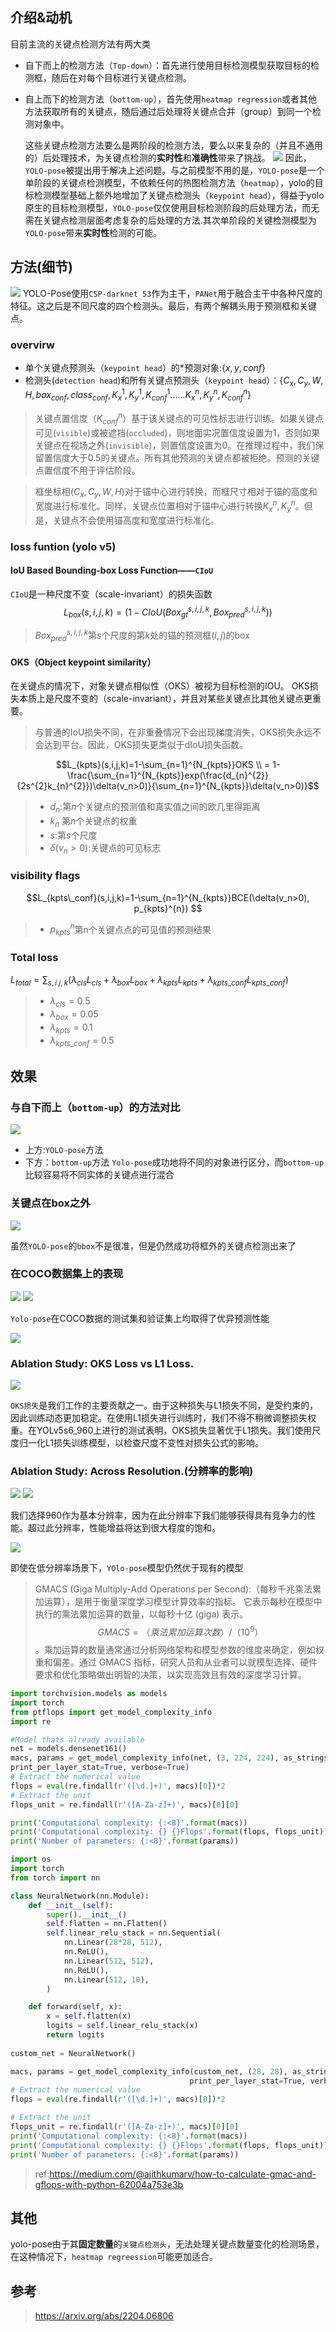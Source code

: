 ## 介绍&动机
目前主流的关键点检测方法有两大类
* 自下而上的检测方法（`Top-down`）：首先进行使用目标检测模型获取目标的检测框，随后在对每个目标进行关键点检测。
* 自上而下的检测方法（`bottom-up`），首先使用`heatmap regression`或者其他方法获取所有的关键点，随后通过后处理将关键点合并（group）到同一个检测对象中。

    这些关键点检测方法要么是两阶段的检测方法，要么以来复杂的（并且不通用的）后处理技术，为关键点检测的**实时性**和**准确性**带来了挑战。
    <img src="./img/yolo-pose.png" alert="yolo-pose.png"></img>
    因此，`YOLO-pose`被提出用于解决上述问题。与之前模型不用的是，`YOLO-pose`是一个单阶段的关键点检测模型，不依赖任何的热图检测方法（`heatmap`），yolo的目标检测模型基础上额外地增加了关键点检测头（`keypoint head`），得益于yolo原生的目标检测模型，`YOLO-pose`仅仅使用目标检测阶段的后处理方法，而无需在关键点检测层面考虑复杂的后处理的方法.其次单阶段的关键检测模型为`YOLO-pose`带来**实时性**检测的可能。

## 方法(细节)
<img src="./img/yolo-pose.png" alert="yolo-pose.png"></img>
YOLO-Pose使用`CSP-darknet 53`作为主干，`PANet`用于融合主干中各种尺度的特征。这之后是不同尺度的四个检测头。最后，有两个解耦头用于预测框和关键点。

### overvirw
* 单个关键点预测头（`keypoint head`）的*预测对象:$\{x,y,conf\}$
* 检测头(`detection head`)和所有关键点预测头（`keypoint head`）：$\{C_x,C_y, W, H, box_{conf}, class_{conf}, K_{x}^{1},K_{y}^{1},K_{conf}^{1}......K_{x}^{n},K_{y}^{n},K_{conf}^{n}\}$
> 关键点置信度（$K_{conf}^{n}$）基于该关键点的可见性标志进行训练。如果关键点可见(`visible`)或被遮挡(`occluded`)，则地面实况置信度设置为1，否则如果关键点在视场之外(`invisible`)，则置信度设置为0。在推理过程中，我们保留置信度大于0.5的关键点。所有其他预测的关键点都被拒绝。预测的关键点置信度不用于评估阶段。

> 
> 框坐标相($C_x,C_y, W, H$)对于锚中心进行转换，而框尺寸相对于锚的高度和宽度进行标准化。同样，关键点位置相对于锚中心进行转换$K_{x}^{n},K_{y}^{n}$。但是，关键点不会使用锚高度和宽度进行标准化。

### loss funtion (yolo v5)

#### IoU Based Bounding-box Loss Function——`CIoU`
`CIoU`是一种尺度不变（scale-invariant）的损失函数
$$L_{box}(s,i,j,k)=(1-CIoU(Box_{gt}^{s,i,j,k}, Box_{pred}^{s,i,j,k}))$$
> $Box_{pred}^{s,i,j,k}$第$s$个尺度的第$k$处的锚的预测框$(i,j)$的box

#### OKS（Object keypoint similarity）
在关键点的情况下，对象关键点相似性（OKS）被视为目标检测的IOU。 OKS损失本质上是尺度不变的（scale-invariant），并且对某些关键点比其他关键点更重要。

> 与普通的IoU损失不同，在非重叠情况下会出现梯度消失，OKS损失永远不会达到平台。因此，OKS损失更类似于dIoU损失函数。

$$L_{kpts}(s,i,j,k)=1-\sum_{n=1}^{N_{kpts}}OKS \\ = 1-\frac{\sum_{n=1}^{N_{kpts}}exp(\frac{d_{n}^{2}}{2s^{2}k_{n}^{2}})\delta(v_n>0)}{\sum_{n=1}^{N_{kpts}}\delta(v_n>0)}$$

> * $d_{n}$:第$n$个关键点的预测值和真实值之间的欧几里得距离
> * $k_{n}$ 第$n$个关键点的权重
> * $s$:第$s$个尺度
> * $\delta(v_n>0)$:关键点的可见标志

### visibility flags

$$L_{kpts\_conf}(s,i,j,k)=1-\sum_{n=1}^{N_{kpts}}BCE(\delta(v_n>0), p_{kpts}^{n}) $$
> * $p_{kpts}^{n}$第n个关键点点的可见值的预测结果

### Total loss

$L_{total}=\sum_{s,i.j,k}(\lambda_{cls}L_{cls}+\lambda_{box}L_{box}+\lambda_{kpts}L_{kpts}+\lambda_{kpts\_conf}L_{kpts\_conf})$
> * $\lambda_{cls}=0.5$
> * $\lambda_{box}=0.05$
> * $\lambda_{kpts}=0.1$
> * $\lambda_{kpts\_conf}=0.5$


## 效果
### 与自下而上（`bottom-up`）的方法对比
<img src="./img/yolo-pose-1.png" alert="yolo-pose-1.png"></img>

* 上方:`YOLO-pose`方法
* 下方：`bottom-up`方法
`Yolo-pose`成功地将不同的对象进行区分，而`bottom-up`比较容易将不同实体的关键点进行混合

### 关键点在box之外
<img src="./img/yolo-pose-2.png" alert="yolo-pose-2.png"></img>

虽然`YOLO-pose`的`bbox`不是很准，但是仍然成功将框外的关键点检测出来了

### 在COCO数据集上的表现
<img src="./img/yolo-pose-3.png" alert="yolo-pose-3.png"></img>
<img src="./img/yolo-pose-4.png" alert="yolo-pose-4.png"></img>

`Yolo-pose`在COCO数据的测试集和验证集上均取得了优异预测性能

<img src="./img/yolo-pose-9.png" alert="yolo-pose-9.png"></img>



### Ablation Study: OKS Loss vs L1 Loss. 
<img src="./img/yolo-pose-5.png" alert="yolo-pose-5.png"></img>

`OKS损失`是我们工作的主要贡献之一。由于这种损失与L1损失不同，是受约束的，因此训练动态更加稳定。在使用L1损失进行训练时，我们不得不稍微调整损失权重。在YOLv5s6_960上进行的测试表明，OKS损失显著优于L1损失。我们使用尺度归一化L1损失训练模型，以检查尺度不变性对损失公式的影响。

### Ablation Study: Across Resolution.(分辨率的影响)
<img src="./img/yolo-pose-6.png" alert="yolo-pose-6.png"></img>
<img src="./img/yolo-pose-7.png" alert="yolo-pose-7.png"></img>

我们选择960作为基本分辨率，因为在此分辨率下我们能够获得具有竞争力的性能。超过此分辨率，性能增益将达到很大程度的饱和。

<img src="./img/yolo-pose-8.png" alert="yolo-pose-8.png"></img>

即使在低分辨率场景下，`YOlo-pose`模型仍然优于现有的模型

> GMACS (Giga Multiply-Add Operations per Second):（每秒千兆乘法累加运算），是用于衡量深度学习模型计算效率的指标。 它表示每秒在模型中执行的乘法累加运算的数量，以每秒十亿 (giga) 表示。$$GMACS =（乘法累加运算次数）/（10^{9}）$$。乘加运算的数量通常通过分析网络架构和模型参数的维度来确定，例如权重和偏差。通过 GMACS 指标，研究人员和从业者可以就模型选择、硬件要求和优化策略做出明智的决策，以实现高效且有效的深度学习计算。
```python
import torchvision.models as models
import torch
from ptflops import get_model_complexity_info
import re

#Model thats already available
net = models.densenet161()
macs, params = get_model_complexity_info(net, (3, 224, 224), as_strings=True,
print_per_layer_stat=True, verbose=True)
# Extract the numerical value
flops = eval(re.findall(r'([\d.]+)', macs)[0])*2
# Extract the unit
flops_unit = re.findall(r'([A-Za-z]+)', macs)[0][0]

print('Computational complexity: {:<8}'.format(macs))
print('Computational complexity: {} {}Flops'.format(flops, flops_unit))
print('Number of parameters: {:<8}'.format(params))
```

```python
import os
import torch
from torch import nn

class NeuralNetwork(nn.Module):
    def __init__(self):
        super().__init__()
        self.flatten = nn.Flatten()
        self.linear_relu_stack = nn.Sequential(
            nn.Linear(28*28, 512),
            nn.ReLU(),
            nn.Linear(512, 512),
            nn.ReLU(),
            nn.Linear(512, 10),
        )

    def forward(self, x):
        x = self.flatten(x)
        logits = self.linear_relu_stack(x)
        return logits
    
custom_net = NeuralNetwork()

macs, params = get_model_complexity_info(custom_net, (28, 28), as_strings=True,
                                        print_per_layer_stat=True, verbose=True)
# Extract the numerical value
flops = eval(re.findall(r'([\d.]+)', macs)[0])*2

# Extract the unit
flops_unit = re.findall(r'([A-Za-z]+)', macs)[0][0]
print('Computational complexity: {:<8}'.format(macs))
print('Computational complexity: {} {}Flops'.format(flops, flops_unit))
print('Number of parameters: {:<8}'.format(params))
```
> ref:https://medium.com/@ajithkumarv/how-to-calculate-gmac-and-gflops-with-python-62004a753e3b


## 其他
yolo-pose由于其**固定数量**的`关键点检测头`，无法处理关键点数量变化的检测场景，在这种情况下，`heatmap regreession`可能更加适合。


## 参考
> https://arxiv.org/abs/2204.06806
